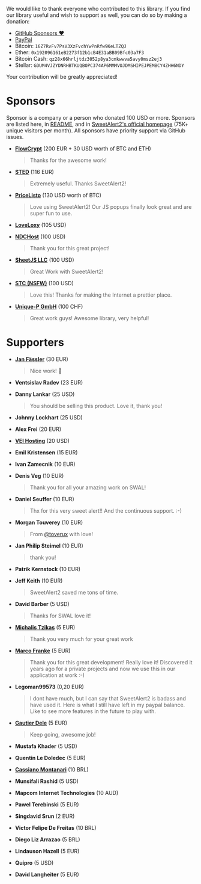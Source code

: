 We would like to thank everyone who contributed to this library. If you find our library useful and wish to support as well, you can do so by making a donation:

- [GitHub Sponsors :heart:](https://github.com/sponsors/limonte)
- [PayPal](https://www.paypal.com/cgi-bin/webscr?cmd=_s-xclick&hosted_button_id=TKTWHJGUWLR7E)
- Bitcoin: `16Z7RvFv7PsV3XzFvchYwPnRfw9KeLTZQJ`
- Ether: `0x192096161eB2273f12b1cB4E31aBB09Bfc03a7F3`
- Bitcoin Cash: `qz28x66hrljtdz3052p8ya3cmkwwva5avy0msz2ej3`
- Stellar: `GDUM4VJZYDNRHBTKUQBOPC374AP6MMMVOJDMSHIPEJPEMBCY4ZHH6NDY`

Your contribution will be greatly appreciated!


# Sponsors

Sponsor is a company or a person who donated 100 USD or more. Sponsors are listed here, in [README](https://github.com/sweetalert2/sweetalert2#sponsors), and in [SweetAlert2's official homepage](https://sweetalert2.github.io/#sponsors) (75K+ unique visitors per month). All sponsors have priority support via GitHub issues.

- **[FlowCrypt](http://flowcrypt.com)** (200 EUR + 30 USD worth of BTC and ETH)
    > Thanks for the awesome work!

- **[STED](https://sextoyeducation.com/)** (116 EUR)
    > Extremely useful. Thanks SweetAlert2!

- **[PriceListo](https://www.pricelisto.com/)** (130 USD worth of BTC)
    > Love using SweetAlert2! Our JS popups finally look great and are super fun to use.

- **[LoveLoxy](https://loveloxy.com/)** (105 USD)

- **[NDCHost](https://www.ndchost.com/)** (100 USD)
    > Thank you for this great project!

- **[SheetJS LLC](https://sheetjs.com/)** (100 USD)
    > Great Work with SweetAlert2!

- **[STC (NSFW)](http://sextoycollective.com/)** (100 USD)
    > Love this! Thanks for making the Internet a prettier place.

- **[Unique-P GmbH](https://www.unique-p.ch/)** (100 CHF)
    > Great work guys! Awesome library, very helpful!


# Supporters

- **[Jan Fässler](https://github.com/faessler)** (30 EUR)
    > Nice work! 👾

- **Ventsislav Radev** (23 EUR)

- **Danny Lankar** (25 USD)
    > You should be selling this product. Love it, thank you!

- **Johnny Lockhart** (25 USD)

- **Alex Frei** (20 EUR)

- **[VEI Hosting](http://www.veihosting.com/)** (20 USD)

- **Emil Kristensen** (15 EUR)

- **Ivan Zamecnik** (10 EUR)

- **Denis Veg** (10 EUR)
    > Thank you for all your amazing work on SWAL!

- **Daniel Seuffer** (10 EUR)
    > Thx for this very sweet alert!! And the continuous support. :-)

- **Morgan Touverey** (10 EUR)
    > From [@toverux](github.com/toverux) with love!

- **Jan Philip Steimel** (10 EUR)
    > thank you!

- **Patrik Kernstock** (10 EUR)

- **Jeff Keith** (10 EUR)
    > SweetAlert2 saved me tons of time.

- **David Barber** (5 USD)

    > Thanks for SWAL love it!

- **[Michalis Tzikas](https://www.webhoster.gr)** (5 EUR)

    > Thank you very much for your great work

- **[Marco Franke](https://github.com/Disane87)** (5 EUR)

    > Thank you for this great development! Really love it! Discovered it years ago for a private projects and now we use this in our application at work :-)

- **Legoman99573** (0,20 EUR)

    > I dont have much, but I can say that SweetAlert2 is badass and have used it. Here is what I still have left in my paypal balance. Like to see more features in the future to play with.

- **[Gautier Dele](https://github.com/GautierDele)** (5 EUR)

    > Keep going, awesome job!

- **Mustafa Khader** (5 USD)

- **Quentin Le Doledec** (5 EUR)

- **[Cassiano Montanari](https://github.com/cassianomon)** (10 BRL)

- **Munsifali Rashid** (5 USD)

- **Mapcom Internet Technologies** (10 AUD)

- **Pawel Terebinski** (5 EUR)

- **Singdavid Srun** (2 EUR)

- **Victor Felipe De Freitas** (10 BRL)

- **Diego Liz Arrazao** (5 BRL)

- **Lindauson Hazell** (5 EUR)

- **Quipro** (5 USD)

- **David Langheiter** (5 EUR)
